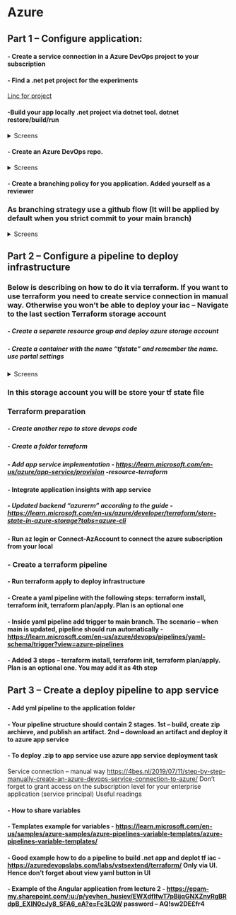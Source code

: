 # Azure
## Part 1 – Configure application:
#### - Create a service connection in a Azure DevOps project to your subscription 


#### - Find a .net pet project for the experiments

[Linc for project](https://github.com/adamajammary/simple-web-app-mvc-dotnet.git)

#### -Build your app locally .net project via dotnet tool. dotnet restore/build/run
<details>
  <summary>Screens</summary>
  
![](https://github.com/ArturMaksymchuk/EPAM_Autumn2022/blob/master/Azure/screens/1.1.png)

</details>

#### - Create an Azure DevOps repo.  


<details>
  <summary>Screens</summary>
  
![](https://github.com/ArturMaksymchuk/EPAM_Autumn2022/blob/master/Azure/screens/1.2.png)

</details>

#### - Create a branching policy for you application. Added yourself as a reviewer
### As branching strategy use a github flow (It will be applied by default when you strict commit to your main branch)

<details>
  <summary>Screens</summary>
  
![](https://github.com/ArturMaksymchuk/EPAM_Autumn2022/blob/master/Azure/screens/2.1.png)

</details>


## Part 2 – Configure a pipeline to deploy infrastructure 
### Below is describing on how to do it via terraform. If you want to use terraform you need to create service connection in manual way. Otherwise you won’t be able to deploy your iac – Navigate to the last section Terraform storage account 
##### - Create a separate resource group and deploy azure storage account 
##### - Create a container with the name “tfstate” and remember the name. use portal settings  

<details>
  <summary>Screens</summary>
  
![](https://github.com/ArturMaksymchuk/EPAM_Autumn2022/blob/master/Azure/screens/1.1.png)

</details>

### In this storage account you will be store your tf state file
### Terraform preparation

##### - Create another repo to store devops code

##### - Create a folder terraform

##### - Add app service implementation - https://learn.microsoft.com/en-us/azure/app-service/provision -resource-terraform 

#### - Integrate application insights with app service

##### - Updated backend “azurerm” according to the guide - https://learn.microsoft.com/en-us/azure/developer/terraform/store-state-in-azure-storage?tabs=azure-cli 

#### - Run az login or Connect-AzAccount to connect the azure subscription from your local

### - Create a terraform pipeline
#### - Run terraform apply to deploy infrastructure 

#### - Create a yaml pipeline with the following steps: terraform install, terraform init, terraform plan/apply. Plan is an optional one 
#### - Inside yaml pipeline add trigger to main branch. The scenario – when main is updated, pipeline should run automatically - https://learn.microsoft.com/en-us/azure/devops/pipelines/yaml-schema/trigger?view=azure-pipelines
#### - Added 3 steps – terraform install, terraform init, terraform plan/apply. Plan is an optional one. You may add it as 4th step



## Part 3 – Create a deploy pipeline to app service
#### - Add yml pipeline to the application folder
#### - Your pipeline structure should contain 2 stages. 1st – build, create zip archieve, and publish an artifact. 2nd – download an artifact and deploy it to azure app service 
#### - To deploy .zip to app service use azure app service deployment task
Service connection – manual way
https://4bes.nl/2019/07/11/step-by-step-manually-create-an-azure-devops-service-connection-to-azure/
Don’t forget to grant access on the subscription level for your enterprise application (service principal)
Useful readings 
#### - How to share variables 
#### - Templates example for variables - https://learn.microsoft.com/en-us/samples/azure-samples/azure-pipelines-variable-templates/azure-pipelines-variable-templates/
#### - Good example how to do a pipeline to build .net app and deplot tf iac - https://azuredevopslabs.com/labs/vstsextend/terraform/ Only via UI. Hence don’t forget about view yaml button in UI
#### - Example of the Angular application from lecture 2 - https://epam-my.sharepoint.com/:u:/p/yevhen_husiev/EWXdflfwT7pBijqGNXZnvRgBRdpB_EXlN0cJy8_SFA6_eA?e=Fc3LQW password – AQ!sw2DE£fr4
